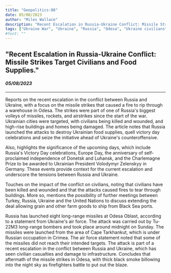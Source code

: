 ```yaml
---
title: "Geopolitics:08"
date: 05/08/2023
author: "Miles Wallace"
description: "Recent Escalation in Russia-Ukraine Conflict: Missile Strikes Target Civilians and Food Supplies."
tags: ["Ukraine War", "Ukraine", "Russia", "Odesa", "Ukraine civilians", "Black Sea ports", "President Volodymyr Zelenskyy", "Turkey", "United Nations", ]
#font: ""
---
```

## "Recent Escalation in Russia-Ukraine Conflict: Missile Strikes Target Civilians and Food Supplies."
#### _05/08/2023_  
____
Reports on the recent escalation in the conflict between Russia and Ukraine, with a focus on the missile strikes that caused a fire to rip through a warehouse in Odesa. The strikes were part of one of Russia's biggest volleys of missiles, rockets, and airstrikes since the start of the war. Ukrainian cities were targeted, with civilians being killed and wounded, and high-rise buildings and homes being damaged. The article notes that Russia launched the attacks to destroy Ukrainian food supplies, quell victory day celebrations and seize the initiative ahead of Ukraine's counteroffensive.

Also, highlights the significance of the upcoming days, which include Russia's Victory Day celebrations, Europe Day, the anniversary of self-proclaimed independence of Donetsk and Luhansk, and the Charlemagne Prize to be awarded to Ukrainian President Volodymyr Zelenskyy in Germany. These events provide context for the current escalation and underscore the tensions between Russia and Ukraine.

Touches on the impact of the conflict on civilians, noting that civilians have been killed and wounded and that the attacks caused fires to tear through buildings. More so, mentions the possibility of further meetings between Turkey, Russia, Ukraine and the United Nations to discuss extending the deal allowing grain and other farm goods to ship from Black Sea ports.

Russia has launched eight long-range missiles at Odesa Oblast, according to a statement from Ukraine's air force. The attack was carried out by Tu-22M3 long-range bombers and took place around midnight on Sunday. The missiles were launched from the area of Cape Tarkhankut, which is under Russian occupation in Crimea. The air force statement noted that some of the missiles did not reach their intended targets. The attack is part of a recent escalation in the conflict between Russia and Ukraine, which has seen civilian casualties and damage to infrastructure. Concludes that aftermath of the missile strikes in Odesa, with thick black smoke billowing into the night sky as firefighters battle to put out the blaze. 